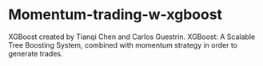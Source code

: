 # Momentum-trading-w-xgboost

XGBoost created by Tianqi Chen and Carlos Guestrin. XGBoost: A Scalable Tree Boosting System, combined with momentum strategy in order to generate trades. 
